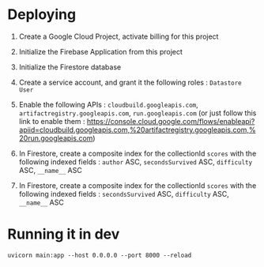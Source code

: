 Deploying
=========


1. Create a Google Cloud Project, activate billing for this project

2. Initialize the Firebase Application from this project

3. Initialize the Firestore database

4. Create a service account, and grant it the following roles : `Datastore User`

5. Enable the following APIs : `cloudbuild.googleapis.com`, `artifactregistry.googleapis.com`, `run.googleapis.com` (or just follow this link to enable them : https://console.cloud.google.com/flows/enableapi?apiid=cloudbuild.googleapis.com,%20artifactregistry.googleapis.com,%20run.googleapis.com)

6. In Firestore, create a composite index for the collectionId `scores` with the following indexed fields : `author` ASC, `secondsSurvived` ASC, `difficulty` ASC, `__name__` ASC

7. In Firestore, create a composite index for the collectionId `scores` with the following indexed fields : `secondsSurvived` ASC, `difficulty` ASC, `__name__` ASC



Running it in dev
=================

`uvicorn main:app --host 0.0.0.0 --port 8000 --reload`
